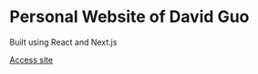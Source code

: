 # Personal Website of David Guo
Built using React and Next.js

[Access site](https://guo-david.github.io/)
